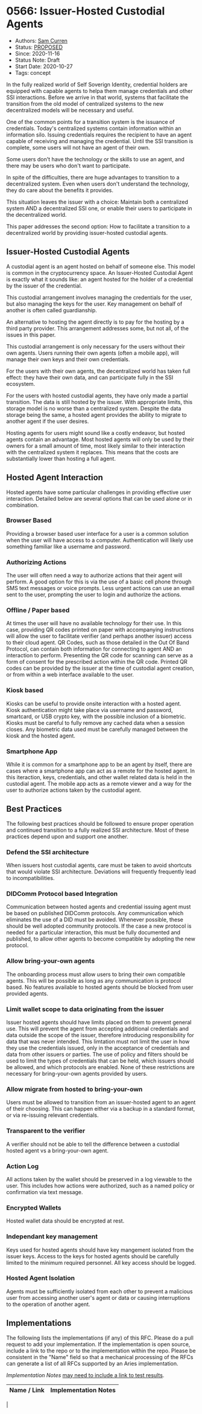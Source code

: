 # 0566: Issuer-Hosted Custodial Agents
- Authors: [Sam Curren](telegramsam@gmail.com)
- Status: [PROPOSED](/README.md#proposed)
- Since: 2020-11-16
- Status Note: Draft
- Start Date: 2020-10-27
- Tags: concept

In the fully realized world of Self Soverign Identity, credential holders are equipped with capable agents to helpa them manage credentials and other SSI interactions. Before we arrive in that world, systems that facilitate the transition from the old model of centralized systems to the new decentralized models will be necessary and useful.

One of the common points for a transition system is the issuance of credentials. Today's centralized systems contain information within an information silo. Issuing credentials requires the recipient to have an agent capable of receiving and managing the credential. Until the SSI transition is complete, some users will not have an agent of their own.

Some users don't have the technology or the skills to use an agent, and there may be users who don't want to participate.

In spite of the difficulties, there are huge advantages to transition to a decentralized system. Even when users don't understand the technology, they do care about the benefits it provides.

This situation leaves the issuer with a choice: Maintain both a centralized system AND a decentralized SSI one, or enable their users to participate in the decentralized world.

This paper addresses the second option: How to facilitate a transition to a decentralized world by providing issuer-hosted custodial agents.

## Issuer-Hosted Custodial Agents

A custodial agent is an agent hosted on behalf of someone else. This model is common in the cryptocurrency space. An Issuer-Hosted Custodial Agent is exactly what it sounds like: an agent hosted for the holder of a credential by the issuer of the credential.

This custodial arrangement involves managing the credentials for the user, but also managing the keys for the user. Key management on behalf of another is often called guardianship.

An alternative to hosting the agent directly is to pay for the hosting by a third party provider. This arrangement addresses some, but not all, of the issues in this paper.

This custodial arrangement is only necessary for the users without their own agents. Users running their own agents (often a mobile app), will manage their own keys and their own credentials.

For the users with their own agents, the decentralized world has taken full effect: they have their own data, and can participate fully in the SSI ecosystem.

For the users with hosted custodial agents, they have only made a partial transition. The data is still hosted by the issuer. With appropriate limits, this storage model is no worse than a centralized system. Despite the data storage being the same, a hosted agent provides the ability to migrate to another agent if the user desires.

Hosting agents for users might sound like a costly endeavor, but hosted agents contain an advantage. Most hosted agents will only be used by their owners for a small amount of time, most likely similar to their interaction with the centralized system it replaces. This means that the costs are substantially lower than hosting a full agent.

## Hosted Agent Interaction

Hosted agents have some particular challenges in providing effective user interaction. Detailed below are several options that can be used alone or in combination.

### Browser Based
Providing a browser based user interface for a user is a common solution when the user will have access to a computer. Authentication will likely use something familiar like a username and password.

### Authorizing Actions
The user will often need a way to authorize actions that their agent will perform.
A good option for this is via the use of a basic cell phone through SMS text messages or voice prompts.
Less urgent actions can use an email sent to the user, prompting the user to login and authorize the actions.

### Offline / Paper based
At times the user will have no available technology for their use. In this case, providing QR codes printed on paper with accompanying instructions will allow the user to facilitate verifier (and perhaps another issuer) access to their cloud agent.
QR Codes, such as those detailed in the Out Of Band Protocol, can contain both information for connecting to agent AND an interaction to perform.
Presenting the QR code for scanning can serve as a form of consent for the prescribed action within the QR code.
Printed QR codes can be provided by the issuer at the time of custodial agent creation, or from within a web interface available to the user.

### Kiosk based
Kiosks can be useful to provide onsite interaction with a hosted agent. Kiosk authentication might take place via username and password, smartcard, or USB crypto key, with the possible inclusion of a biometric.
Kiosks must be careful to fully remove any cached data when a session closes.
Any biometric data used must be carefully managed between the kiosk and the hosted agent.

### Smartphone App
While it is common for a smartphone app to be an agent by itself, there are cases where a smartphone app can act as a remote for the hosted agent. In this iteraction, keys, credentials, and other wallet related data is held in the custodial agent. The mobile app acts as a remote viewer and a way for the user to authorize actions taken by the custodial agent.

## Best Practices

The following best practices should be followed to ensure proper operation and continued transition to a fully realized SSI architecture.
Most of these practices depend upon and support one another.

### Defend the SSI architecture
When issuers host custodial agents, care must be taken to avoid shortcuts that would violate SSI architecture. Deviations will frequently frequently lead to incompatibilities.

### DIDComm Protocol based Integration
Communication between hosted agents and credential issuing agent must be based on published DIDComm protocols. Any communication which eliminates the use of a DID must be avoided. Whenever possible, these should be well adopted community protocols. If the case a new protocol is needed for a particular interaction, this must be fully documented and published, to allow other agents to become compatible by adopting the new protocol.

### Allow bring-your-own agents
The onboarding process must allow users to bring their own compatible agents. This will be possible as long as any communication is protocol based. No features available to hosted agents should be blocked from user provided agents.

### Limit wallet scope to data originating from the issuer
Issuer hosted agents should have limits placed on them to prevent general use. This will prevent the agent from accepting additional credentials and data outside the scope of the issuer, therefore introducing responsibility for data that was never intended. This limtation must not limit the user in how they use the credentials issued, only in the acceptance of credentials and data from other issuers or parties.
The use of policy and filters should be used to limit the types of credentials that can be held, which issuers should be allowed, and which protocols are enabled.
None of these restrictions are necessary for bring-your-own agents provided by users.

### Allow migrate from hosted to bring-your-own
Users must be allowed to transition from an issuer-hosted agent to an agent of their choosing. This can happen either via a backup in a standard format, or via re-issuing relevant credentials.

### Transparent to the verifier
A verifier should not be able to tell the difference between a custodial hosted agent vs a bring-your-own agent.

### Action Log
All actions taken by the wallet should be preserved in a log viewable to the user. This includes how actions were authorized, such as a named policy or confirmation via text message.

### Encrypted Wallets
Hosted wallet data should be encrypted at rest.

### Independant key management
Keys used for hosted agents should have key mangement isolated from the issuer keys. Access to the keys for hosted agents should be carefully limited to the minimum required personnel. All key access should be logged.

### Hosted Agent Isolation
Agents must be sufficiently isolated from each other to prevent a malicious user from accessing another user's agent or data or causing interruptions to the operation of another agent.

## Implementations

The following lists the implementations (if any) of this RFC. Please do a pull request to add your implementation. If the implementation is open source, include a link to the repo or to the implementation within the repo. Please be consistent in the "Name" field so that a mechanical processing of the RFCs can generate a list of all RFCs supported by an Aries implementation.

*Implementation Notes* [may need to include a link to test results](/README.md#accepted).

Name / Link | Implementation Notes
--- | ---
 |
